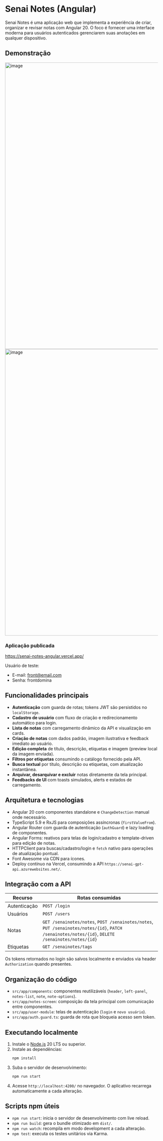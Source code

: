 ﻿# Senai Notes (Angular)
 
Senai Notes é uma aplicação web que implementa a experiência de criar, organizar e revisar notas com Angular 20. O foco é fornecer uma interface moderna para usuários autenticados gerenciarem suas anotações em qualquer dispositivo.

## Demonstração
<img height="941" alt="image" src="https://github.com/user-attachments/assets/0edb0e09-0565-45c2-804d-b827814e1e63" />
<br>
<img height="941" alt="image" src="https://github.com/user-attachments/assets/0bcaf23e-6473-4ebd-933e-3ed78850f7e6" />



### Aplicação publicada
https://senai-notes-angular.vercel.app/

Usuário de teste:
  - E-mail: front@email.com
  - Senha: frontdomina 

## Funcionalidades principais

- **Autenticação** com guarda de rotas; tokens JWT são persistidos no `localStorage`.
- **Cadastro de usuário** com fluxo de criação e redirecionamento automático para login.
- **Lista de notas** com carregamento dinâmico da API e visualização em cards.
- **Criação de notas** com dados padrão, imagem ilustrativa e feedback imediato ao usuário.
- **Edição completa** de título, descrição, etiquetas e imagem (preview local da imagem enviada).
- **Filtros por etiquetas** consumindo o catálogo fornecido pela API.
- **Busca textual** por título, descrição ou etiquetas, com atualização instantânea.
- **Arquivar, desarquivar e excluir** notas diretamente da tela principal.
- **Feedbacks de UI** com toasts simulados, alerts e estados de carregamento.

## Arquitetura e tecnologias

- Angular 20 com componentes standalone e `ChangeDetection` manual onde necessário.
- TypeScript 5.9 e RxJS para composições assíncronas (`firstValueFrom`).
- Angular Router com guarda de autenticação (`authGuard`) e lazy loading de componentes.
- Angular Forms: reativos para telas de login/cadastro e template-driven para edição de notas.
- HTTPClient para buscas/cadastro/login e `fetch` nativo para operações de atualização pontual.
- Font Awesome via CDN para ícones.
- Deploy contínuo na Vercel, consumindo a API `https://senai-gpt-api.azurewebsites.net/`.

## Integração com a API

| Recurso | Rotas consumidas |
|---------|-----------------|
| Autenticação | `POST /login` |
| Usuários | `POST /users` |
| Notas | `GET /senainotes/notes`, `POST /senainotes/notes`, `PUT /senainotes/notes/{id}`, `PATCH /senainotes/notes/{id}`, `DELETE /senainotes/notes/{id}` |
| Etiquetas | `GET /senainotes/tags` |

Os tokens retornados no login são salvos localmente e enviados via header `Authorization` quando presentes.

## Organização do código

- `src/app/components`: componentes reutilizáveis (`header`, `left-panel`, `notes-list`, `note`, `note-options`).
- `src/app/notes-screen`: composição da tela principal com comunicação entre componentes.
- `src/app/user-module`: telas de autenticação (`login` e `novo usuário`).
- `src/app/auth.guard.ts`: guarda de rota que bloqueia acesso sem token.

## Executando localmente

1. Instale o [Node.js](https://nodejs.org/) 20 LTS ou superior.
2. Instale as dependências:  
   ```bash
   npm install
   ```
3. Suba o servidor de desenvolvimento:  
   ```bash
   npm run start
   ```
4. Acesse `http://localhost:4200/` no navegador. O aplicativo recarrega automaticamente a cada alteração.

## Scripts npm úteis

- `npm run start`: inicia o servidor de desenvolvimento com live reload.
- `npm run build`: gera o bundle otimizado em `dist/`.
- `npm run watch`: recompila em modo development a cada alteração.
- `npm test`: executa os testes unitários via Karma.
